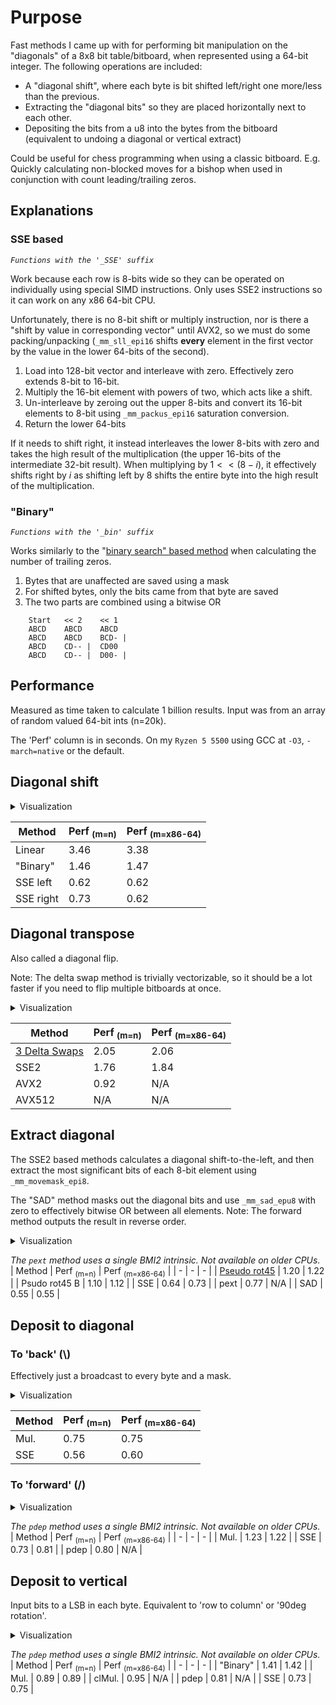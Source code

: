 # Purpose
Fast methods I came up with for performing bit manipulation on the "diagonals" of a 8x8 bit table/bitboard, when represented using a 64-bit integer.
The following operations are included:
- A "diagonal shift", where each byte is bit shifted left/right one more/less than the previous.
- Extracting the "diagonal bits" so they are placed horizontally next to each other.
- Depositing the bits from a u8 into the bytes from the bitboard (equivalent to undoing a diagonal or vertical extract) 

Could be useful for chess programming when using a classic bitboard.
E.g. Quickly calculating non-blocked moves for a bishop when used in conjunction with count leading/trailing zeros.



## Explanations
### SSE based
*`Functions with the '_SSE' suffix`*

Work because each row is 8-bits wide so they can be operated on individually using special SIMD instructions.
Only uses SSE2 instructions so it can work on any x86 64-bit CPU.

Unfortunately, there is no 8-bit shift or multiply instruction, nor is there a "shift by value in corresponding vector" until AVX2, so we must do some packing/unpacking
(`_mm_sll_epi16` shifts **every** element in the first vector by the value in the lower 64-bits of the second).
1. Load into 128-bit vector and interleave with zero. Effectively zero extends 8-bit to 16-bit.
2. Multiply the 16-bit element with powers of two, which acts like a shift.
3. Un-interleave by zeroing out the upper 8-bits and convert its 16-bit elements to 8-bit using `_mm_packus_epi16` saturation conversion.
4. Return the lower 64-bits

If it needs to shift right, it instead interleaves the lower 8-bits with zero and takes the high result of the multiplication (the upper 16-bits of the intermediate 32-bit result).
When multiplying by $`1<<(8-i)`$, it effectively shifts right by $`i`$ as shifting left by 8 shifts the entire byte into the high result of the multiplication.

### "Binary"
*`Functions with the '_bin' suffix`*

Works similarly to the "[binary search" based method](https://en.wikipedia.org/wiki/Find_first_set#CTZ) when calculating the number of trailing zeros.
1. Bytes that are unaffected are saved using a mask
2. For shifted bytes, only the bits came from that byte are saved
3. The two parts are combined using a bitwise OR 
```
	Start	<< 2	<< 1
	ABCD  	ABCD  	ABCD
	ABCD  	ABCD  	BCD- |
	ABCD  	CD-- |	CD00
	ABCD  	CD-- |	D00- |
```


## Performance
Measured as time taken to calculate 1 billion results. Input was from an array of random valued 64-bit ints (n=20k).

The 'Perf' column is in seconds. On my `Ryzen 5 5500` using GCC at `-O3`, `-march=native` or the default.

## Diagonal shift
<details><summary>Visualization</summary>

For example, on a 3x3 table, a bottom-to-left diagonal shift would look like:
```
ABC'ABC'ABC => ABC'BC_'C__

ABC    ABC
ABC => BC_
ABC    C__
```
</details>

| Method | Perf <sub>(m=n)</sub> | Perf <sub>(m=x86-64)</sub> |
| - | - | - |
| Linear | 3.46 | 3.38 |
| "Binary" | 1.46 | 1.47 |
| SSE left | 0.62 | 0.62 |
| SSE right | 0.73 | 0.62 |



## Diagonal transpose
Also called a diagonal flip.

Note: The delta swap method is trivially vectorizable, so it should be a lot faster if you need to flip multiple bitboards at once.
<details><summary>Visualization</summary>

```
HIJ    CFJ
EDF => BDI
ABC    AEH
```
</details>

| Method | Perf <sub>(m=n)</sub> | Perf <sub>(m=x86-64)</sub> |
| - | - | - |
| [3 Delta Swaps](https://www.chessprogramming.org/Flipping_Mirroring_and_Rotating#FlipabouttheDiagonal) | 2.05 | 2.06 |
| SSE2 | 1.76 | 1.84 |
| AVX2 | 0.92 | N/A |
| AVX512 | N/A | N/A |


## Extract diagonal
The SSE2 based methods calculates a diagonal shift-to-the-left, and then extract the most significant bits of each 8-bit element using `_mm_movemask_epi8`.

The "SAD" method masks out the diagonal bits and use `_mm_sad_epu8` with zero to effectively bitwise OR between all elements.
Note: The forward method outputs the result in reverse order.
<details><summary>Visualization</summary>

```
ABC
EFG => AFJ
HIJ
```
</details>

*The `pext` method uses a single BMI2 intrinsic. Not available on older CPUs.*
| Method | Perf <sub>(m=n)</sub> | Perf <sub>(m=x86-64)</sub> |
| - | - | - |
| [Pseudo rot45](https://www.chessprogramming.org/Flipping_Mirroring_and_Rotating#Pseudo-Rotation_by_45_degrees) | 1.20 | 1.22 |
| Psudo rot45 B | 1.10 | 1.12 |
| SSE | 0.64 | 0.73 |
| pext | 0.77 | N/A |
| SAD | 0.55 | 0.55 |

## Deposit to diagonal 
### To 'back' (\\)
Effectively just a broadcast to every byte and a mask.
<details><summary>Visualization</summary>

```
       A00
ABC => 0B0
       00C
```
</details>

| Method | Perf <sub>(m=n)</sub> | Perf <sub>(m=x86-64)</sub> |
| - | - | - |
| Mul. | 0.75 | 0.75 |
| SSE | 0.56 | 0.60 |

### To 'forward' (/)
<details><summary>Visualization</summary>

```
       00A
ABC => 0B0
       C00
```
</details>

*The `pdep` method uses a single BMI2 intrinsic. Not available on older CPUs.*
| Method | Perf <sub>(m=n)</sub> | Perf <sub>(m=x86-64)</sub> |
| - | - | - |
| Mul. | 1.23 | 1.22 |
| SSE | 0.73 | 0.81 |
| pdep | 0.80 | N/A |



## Deposit to vertical
Input bits to a LSB in each byte. Equivalent to 'row to column' or '90deg rotation'.
<details><summary>Visualization</summary>

```
       A00
ABC => B00
       C00
```
</details>

*The `pdep` method uses a single BMI2 intrinsic. Not available on older CPUs.*
| Method | Perf <sub>(m=n)</sub> | Perf <sub>(m=x86-64)</sub> |
| - | - | - |
| "Binary" | 1.41 | 1.42 |
| Mul. | 0.89 | 0.89 |
| clMul. | 0.95 | N/A |
| pdep | 0.81 | N/A |
| SSE | 0.73 | 0.75 |
